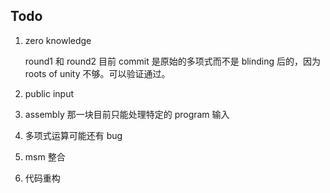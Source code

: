 ## Todo

1. zero knowledge

   round1 和 round2 目前 commit 是原始的多项式而不是 blinding 后的，因为 roots of unity 不够。可以验证通过。

2. public input
3. assembly 那一块目前只能处理特定的 program 输入
4. 多项式运算可能还有 bug
5. msm 整合
6. 代码重构
